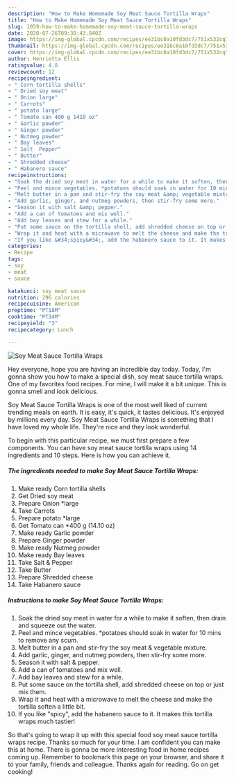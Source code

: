 ```yaml
---
description: "How to Make Homemade Soy Meat Sauce Tortilla Wraps"
title: "How to Make Homemade Soy Meat Sauce Tortilla Wraps"
slug: 1059-how-to-make-homemade-soy-meat-sauce-tortilla-wraps
date: 2020-07-26T09:38:43.840Z
image: https://img-global.cpcdn.com/recipes/ee31bc8a10fd3dc7/751x532cq70/soy-meat-sauce-tortilla-wraps-recipe-main-photo.jpg
thumbnail: https://img-global.cpcdn.com/recipes/ee31bc8a10fd3dc7/751x532cq70/soy-meat-sauce-tortilla-wraps-recipe-main-photo.jpg
cover: https://img-global.cpcdn.com/recipes/ee31bc8a10fd3dc7/751x532cq70/soy-meat-sauce-tortilla-wraps-recipe-main-photo.jpg
author: Henrietta Ellis
ratingvalue: 4.8
reviewcount: 12
recipeingredient:
- " Corn tortilla shells"
- " Dried soy meat"
- " Onion large"
- " Carrots"
- " potato large"
- " Tomato can 400 g 1410 oz"
- " Garlic powder"
- " Ginger powder"
- " Nutmeg powder"
- " Bay leaves"
- " Salt  Pepper"
- " Butter"
- " Shredded cheese"
- " Habanero sauce"
recipeinstructions:
- "Soak the dried soy meat in water for a while to make it soften, then drain and squeeze out the water."
- "Peel and mince vegetables. *potatoes should soak in water for 10 mins to remove any scum."
- "Melt butter in a pan and stir-fry the soy meat &amp; vegetable mixture."
- "Add garlic, ginger, and nutmeg powders, then stir-fry some more."
- "Season it with salt &amp; pepper."
- "Add a can of tomatoes and mix well."
- "Add bay leaves and stew for a while."
- "Put some sauce on the tortilla shell, add shredded cheese on top or just mix them."
- "Wrap it and heat with a microwave to melt the cheese and make the tortilla soften a little bit."
- "If you like &#34;spicy&#34;, add the habanero sauce to it. It makes this tortilla wraps much tastier!"
categories:
- Recipe
tags:
- soy
- meat
- sauce

katakunci: soy meat sauce 
nutrition: 296 calories
recipecuisine: American
preptime: "PT18M"
cooktime: "PT34M"
recipeyield: "3"
recipecategory: Lunch

---
```



![Soy Meat Sauce Tortilla Wraps](https://img-global.cpcdn.com/recipes/ee31bc8a10fd3dc7/751x532cq70/soy-meat-sauce-tortilla-wraps-recipe-main-photo.jpg)

Hey everyone, hope you are having an incredible day today. Today, I'm gonna show you how to make a special dish, soy meat sauce tortilla wraps. One of my favorites food recipes. For mine, I will make it a bit unique. This is gonna smell and look delicious.

Soy Meat Sauce Tortilla Wraps is one of the most well liked of current trending meals on earth. It is easy, it's quick, it tastes delicious. It's enjoyed by millions every day. Soy Meat Sauce Tortilla Wraps is something that I have loved my whole life. They're nice and they look wonderful.




To begin with this particular recipe, we must first prepare a few components. You can have soy meat sauce tortilla wraps using 14 ingredients and 10 steps. Here is how you can achieve it.

<!--inarticleads1-->

##### The ingredients needed to make Soy Meat Sauce Tortilla Wraps:

1. Make ready  Corn tortilla shells
1. Get  Dried soy meat
1. Prepare  Onion *large
1. Take  Carrots
1. Prepare  potato *large
1. Get  Tomato can *400 g (14.10 oz)
1. Make ready  Garlic powder
1. Prepare  Ginger powder
1. Make ready  Nutmeg powder
1. Make ready  Bay leaves
1. Take  Salt &amp; Pepper
1. Take  Butter
1. Prepare  Shredded cheese
1. Take  Habanero sauce




<!--inarticleads2-->

##### Instructions to make Soy Meat Sauce Tortilla Wraps:

1. Soak the dried soy meat in water for a while to make it soften, then drain and squeeze out the water.
1. Peel and mince vegetables. *potatoes should soak in water for 10 mins to remove any scum.
1. Melt butter in a pan and stir-fry the soy meat &amp; vegetable mixture.
1. Add garlic, ginger, and nutmeg powders, then stir-fry some more.
1. Season it with salt &amp; pepper.
1. Add a can of tomatoes and mix well.
1. Add bay leaves and stew for a while.
1. Put some sauce on the tortilla shell, add shredded cheese on top or just mix them.
1. Wrap it and heat with a microwave to melt the cheese and make the tortilla soften a little bit.
1. If you like &#34;spicy&#34;, add the habanero sauce to it. It makes this tortilla wraps much tastier!




So that's going to wrap it up with this special food soy meat sauce tortilla wraps recipe. Thanks so much for your time. I am confident you can make this at home. There is gonna be more interesting food in home recipes coming up. Remember to bookmark this page on your browser, and share it to your family, friends and colleague. Thanks again for reading. Go on get cooking!
